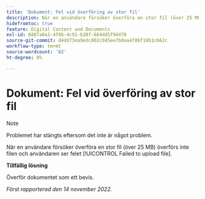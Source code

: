 ```yaml
---
title: 'Dokument: Fel vid överföring av stor fil'
description: När en användare försöker överföra en stor fil (över 25 MB) överförs inte filen och användaren ser felet Det gick inte att överföra filen.
hidefromtoc: true
feature: Digital Content and Documents
exl-id: 6887a0a1-4f0b-4c91-b20f-664dd5f94470
source-git-commit: d4dd73ea9edc802c945ee7b8aa478bf18b1c662c
workflow-type: tm+mt
source-wordcount: '82'
ht-degree: 0%

---
```


# Dokument: Fel vid överföring av stor fil

<!--This article is on WF and WFP TOCs-->

>[!NOTE]
>
>Problemet har stängts eftersom det inte är något problem.

När en användare försöker överföra en stor fil (över 25 MB) överförs inte filen och användaren ser felet [!UICONTROL Failed to upload file].

**Tillfällig lösning**

Överför dokumentet som ett bevis.

_Först rapporterad den 14 november 2022._
